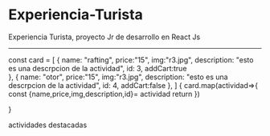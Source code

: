 # Experiencia-Turista
Experiencia Turista, proyecto Jr de desarrollo en React Js

----------------------------
 const card = [
    {
      name: "rafting",
      price:"15",
      img:"r3.jpg",
      description: "esto es una descrpcion de la actividad",
      id: 3,
      addCart:true  
    },
    {
      name: "otor",
      price:"15",
      img:"r3.jpg",
      description: "esto es una descrpcion de la actividad",
      id: 4,
      addCart:false
    },
  ]
  {
    card.map(actividad=>{
    const {name,price,img,description,id}= actividad
    return <PropertyCard 
    name={name}
    img={img}
    price={price}
    description={description}
    key={id}
    id={id}></PropertyCard>})
    
  }


  actividades destacadas
  